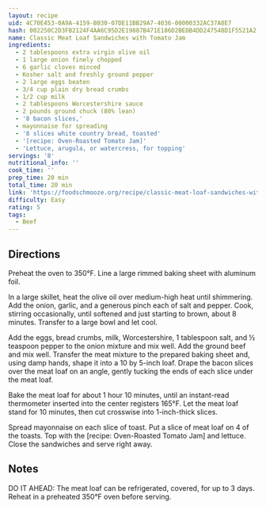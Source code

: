 ```yaml
---
layout: recipe
uid: 4C70E453-0A9A-4159-B030-07DE11BB29A7-4036-00000332AC37A8E7
hash: 002250C2D3FB2124F4AA6C95D2E19887B471E186D2BEDB4DD247548D1F5521A2
name: Classic Meat Loaf Sandwiches with Tomato Jam
ingredients:
  - 2 tablespoons extra virgin olive oil
  - 1 large onion finely chopped
  - 6 garlic cloves minced
  - Kosher salt and freshly ground pepper
  - 2 large eggs beaten
  - 3/4 cup plain dry bread crumbs
  - 1/2 cup milk
  - 2 tablespoons Worcestershire sauce
  - 2 pounds ground chuck (80% lean)
  - '8 bacon slices,'
  - mayonnaise for spreading
  - '8 slices white country bread, toasted'
  - '[recipe: Oven-Roasted Tomato Jam]'
  - 'Lettuce, arugula, or watercress, for topping'
servings: '8'
nutritional_info: ''
cook_time: ''
prep_time: 20 min
total_time: 20 min
link: 'https://foodschmooze.org/recipe/classic-meat-loaf-sandwiches-with-tomato-jam/'
difficulty: Easy
rating: 5
tags:
  - Beef
---
```


## Directions

Preheat the oven to 350°F. Line a large rimmed baking sheet with aluminum foil.

In a large skillet, heat the olive oil over medium-high heat until shimmering. Add the onion, garlic, and a generous pinch each of salt and pepper. Cook, stirring occasionally, until softened and just starting to brown, about 8 minutes. Transfer to a large bowl and let cool.

Add the eggs, bread crumbs, milk, Worcestershire, 1 tablespoon salt, and ½ teaspoon pepper to the onion mixture and mix well. Add the ground beef and mix well. Transfer the meat mixture to the prepared baking sheet and, using damp hands, shape it into a 10 by 5-inch loaf. Drape the bacon slices over the meat loaf on an angle, gently tucking the ends of each slice under the meat loaf.

Bake the meat loaf for about 1 hour 10 minutes, until an instant-read thermometer inserted into the center registers 165°F. Let the meat loaf stand for 10 minutes, then cut crosswise into 1-inch-thick slices.

Spread mayonnaise on each slice of toast. Put a slice of meat loaf on 4 of the toasts. Top with the [recipe: Oven-Roasted Tomato Jam] and lettuce. Close the sandwiches and serve right away.
## Notes

DO IT AHEAD: The meat loaf can be refrigerated, covered, for up to 3 days. Reheat in a preheated 350°F oven before serving.
